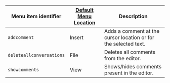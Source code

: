 | Menu item identifier     | [Default Menu Location]({{site.baseurl}}/configure/editor-appearance/#examplethetinymcedefaultmenuitems) | Description                                                     |
|--------------------------|----------------------------------------------------------------------------------------------------------|-----------------------------------------------------------------|
| `addcomment`             | Insert                                                                                                   | Adds a comment at the cursor location or for the selected text. |
| `deleteallconversations` | File                                                                                                     | Deletes all comments from the editor.                           |
| `showcomments`           | View                                                                                                     | Shows/hides comments present in the editor.                     |